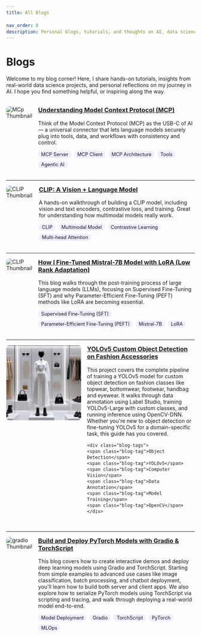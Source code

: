 ```yaml
---
title: All Blogs

nav_order: 8
description: Personal blogs, tutorials, and thoughts on AI, data science, and career.
---
```


<style>
.blog-tags {
  display: flex;
  flex-wrap: wrap;
  gap: 0.5rem;
  margin-top: 0.5rem;
}

.blog-tag {
  background-color: #eef;
  padding: 2px 8px;
  border-radius: 999px;
  font-size: 0.8rem;
  white-space: nowrap;
}
</style>


# Blogs

Welcome to my blog corner! Here, I share hands-on tutorials, insights from real-world data science projects, and personal reflections on my journey in AI. I hope you find something helpful, or inspiring along the way.



<!-- <span class="label label-green">New (v0.4.0)</span> -->
<br>


<div style="display: flex; align-items: flex-start; gap: 1rem; margin-bottom: 2rem;">
  <img src="https://substackcdn.com/image/fetch/f_auto,q_auto:good,fl_progressive:steep/https%3A%2F%2Fsubstack-post-media.s3.amazonaws.com%2Fpublic%2Fimages%2Fcb35b6dc-a7e7-42ef-b0a5-8ea42c4ffbc3_959x755.png" alt="MCp Thumbnail" style="width: 200px; border-radius: 8px;" />
  <div>
    <h3 style="margin-top: 0;"><a href="/docs/agentic-ai/2025-04-05-mcp/index.html">Understanding Model Context Protocol (MCP)</a></h3>
    <p>
    Think of the Model Context Protocol (MCP) as the USB-C of AI — a universal connector that lets language models securely plug into tools, data, and workflows with consistency and control.
    </p>
    <!-- Tags -->
    <div class="blog-tags">
    <span class="blog-tag">MCP Server</span>
    <span class="blog-tag">MCP Client</span>
    <span class="blog-tag">MCP Architecture</span>
    <span class="blog-tag">Tools</span>
    <span class="blog-tag">Agentic AI</span>
    </div>
  </div>
</div>

---

<div style="display: flex; align-items: flex-start; gap: 1rem; margin-bottom: 2rem;">
  <img src="https://miro.medium.com/v2/resize:fit:1400/format:webp/1*OVi8blLZw_wf2rrxdlfbdg.png" alt="CLIP Thumbnail"
    style="width: 200px; height: 120px; object-fit: cover; border-radius: 8px;" />
  <div>
    <h3 style="margin-top: 0;"><a href="/docs/generative-ai/2025-02-21-clip-from-scratch/index.html">CLIP: A Vision + Language Model</a></h3>
    <p>A hands-on walkthrough of building a CLIP model, including vision and text encoders, contrastive loss, and training. Great for understanding how multimodal models really work.</p>
    <!-- Tags -->
    <div class="blog-tags">
    <span class="blog-tag">CLIP</span>
    <span class="blog-tag">Multimodal Model</span>
    <span class="blog-tag">Contrastive Learning</span>
    <span class="blog-tag">Multi-head Attention</span>
    </div>
  </div>
</div>

---

<div style="display: flex; align-items: flex-start; gap: 1rem; margin-bottom: 2rem;">
  <img src="https://substackcdn.com/image/fetch/f_auto,q_auto:good,fl_progressive:steep/https%3A%2F%2Fsubstack-post-media.s3.amazonaws.com%2Fpublic%2Fimages%2F493b62da-91e6-4f6b-896f-4af8c5eb1405_580x514.png" alt="CLIP Thumbnail" style="width: 200px; border-radius: 8px;" />
  <div>
    <h3 style="margin-top: 0;"><a href="/docs/generative-ai/2025-04-05-finetune-with-lora/index.html">How I Fine-Tuned Mistral-7B Model with LoRA (Low Rank Adaptation)</a></h3>
    <p>
    This blog walks through the post-training process of large language models (LLMs), focusing on Supervised Fine-Tuning (SFT) and why Parameter-Efficient Fine-Tuning (PEFT) methods like LoRA are becoming essential. 
    <!-- We explore the core concepts, mathematical intuition (including the Eckart–Young theorem and Frobenius norm), and practical benefits of LoRA for transformer-based models. The post concludes with a step-by-step code walkthrough of fine-tuning the Mistral 7B model using LoRA, complete with training setup, inference, and tracking using Weights & Biases. -->
    </p>
    <!-- Tags -->
    <div class="blog-tags">
    <span class="blog-tag">Supervised Fine-Tuning (SFT)</span>
    <span class="blog-tag">Parameter-Efficient Fine-Tuning (PEFT)</span>
    <span class="blog-tag">Mistral-7B</span>
    <span class="blog-tag">LoRA</span>
    </div>
  </div>
</div>

---

<div style="display: flex; align-items: flex-start; gap: 1rem; margin-bottom: 2rem;">
  <img src="/assets/images/yolo/9.png" alt="CLIP Thumbnail" style="width: 200px; border-radius: 8px;" />
  <div>
    <h3 style="margin-top: 0;"><a href="/docs/computer-vision/yolo-object-detection/index.html">YOLOv5 Custom Object Detection on Fashion Accessories</a></h3>
    <p>
        This project covers the complete pipeline of training a YOLOv5 model for custom object detection on fashion classes like topwear, bottomwear, footwear, handbag and eyewear. It walks through data annotation using Label Studio, training YOLOv5-Large with custom classes, and running inference using OpenCV-DNN. Whether you're new to object detection or fine-tuning YOLOv5 for a domain-specific task, this guide has you covered.
    </p>

    <div class="blog-tags">
    <span class="blog-tag">Object Detection</span>
    <span class="blog-tag">YOLOv5</span>
    <span class="blog-tag">Computer Vision</span>
    <span class="blog-tag">Data Annotation</span>
    <span class="blog-tag">Model Training</span>
    <span class="blog-tag">OpenCV</span>
    </div>
  </div>
</div>

---

<div style="display: flex; align-items: flex-start; gap: 1rem; margin-bottom: 2rem;">
  <img src="https://www.gradio.app/_app/immutable/assets/header-image.DJQS6l6U.jpg" alt="gradio Thumbnail" style="width: 200px; border-radius: 8px;" />
  <div>
    <h3 style="margin-top: 0;"><a href="/docs/mlops/deployment-with-gradio/index.html">Build and Deploy PyTorch Models with Gradio & TorchScript</a></h3>
    <p>
        This blog covers how to create interactive demos and deploy deep learning models using Gradio and TorchScript. Starting from simple examples to advanced use cases like image classification, batch processing, and chatbot deployment, you'll learn how to build both server and client apps. We also explore how to serialize PyTorch models using TorchScript via scripting and tracing, and walk through deploying a real-world model end-to-end.
    </p>
    <div class="blog-tags">
        <span class="blog-tag">Model Deployment</span>
        <span class="blog-tag">Gradio</span>
        <span class="blog-tag">TorchScript</span>
        <span class="blog-tag">PyTorch</span>
        <span class="blog-tag">MLOps</span>
    </div>
  </div>
</div>

<!-- --- -->

<!-- ### [Deploying ML Models with Gradio and Litserve](../blogs/model-deployment-gradio-litserve.md)
Side-by-side comparison of deploying models using Gradio (UI-focused) vs. Litserve (API-first). Tips, gotchas, and when to use each.

---

### [What I Learned From Tuning Mistral-7B with LoRA](../blogs/fine-tune-mistral.md)
This post unpacks the fine-tuning workflow using LoRA on a large open-source model. I discuss the trade-offs, challenges, and wins.

---

### [My Journey into MLOps: From Spreadsheets to Pipelines](../blogs/mlops-journey.md)
Reflecting on how I moved from ad-hoc experimentation to reproducible training, tracking, and deployment using tools like Hydra, DVC, and MLflow.

---

### [Switching from Industry to Research: What Changed (and What Didn’t)](../blogs/industry-to-research.md)
A personal piece about transitioning from industry work to academic research during my double master’s journey.



I’m actively writing more posts — especially around Agentic AI, LangChain, and multi-modal models. Stay tuned!

 -->
